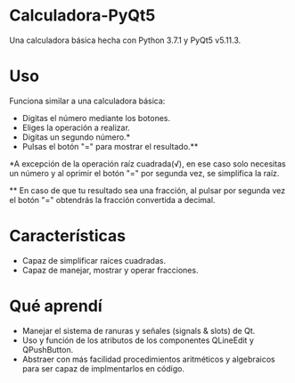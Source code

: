 # Calculadora-PyQt5
Una calculadora básica hecha con Python 3.7.1 y PyQt5 v5.11.3.

# Uso
Funciona similar a una calculadora básica:
* Digitas el número mediante los botones.
* Eliges la operación a realizar.
* Digitas un segundo número.*
* Pulsas el botón "=" para mostrar el resultado.**

*A excepción de la operación raíz cuadrada(√),
en ese caso solo necesitas un número y al oprimir
el botón "=" por segunda vez, se simplifica la raíz.

** En caso de que tu resultado sea una fracción, 
al pulsar por segunda vez el botón "=" obtendrás 
la fracción convertida a decimal.

# Características
* Capaz de simplificar raíces cuadradas.
* Capaz de manejar, mostrar y operar fracciones.

# Qué aprendí
* Manejar el sistema de ranuras y señales (signals & slots) de Qt.
* Uso y función de los atributos de los componentes QLineEdit y QPushButton.
* Abstraer con más facilidad procedimientos aritméticos y algebraicos para 
ser capaz de implmentarlos en código.
